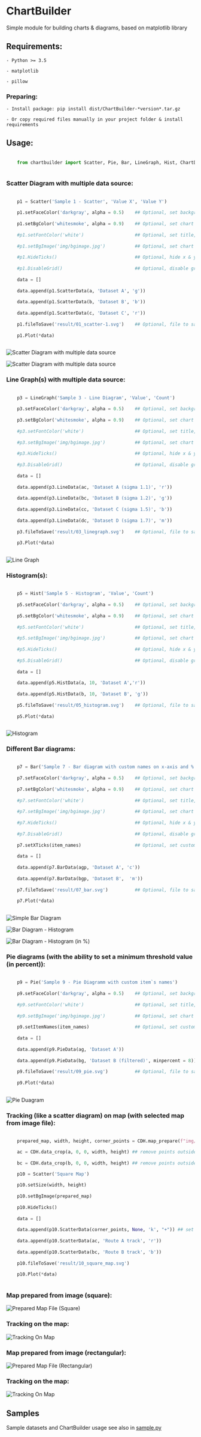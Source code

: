 # ChartBuilder
Simple module for building charts &amp; diagrams, based on matplotlib library

## Requirements:

    - Python >= 3.5

    - matplotlib
    
    - pillow

### Preparing:
    
    - Install package: pip install dist/ChartBuilder-*version*.tar.gz
    
    - Or copy required files manually in your project folder & install requirements

## Usage:

```python
    
    from chartbuilder import Scatter, Pie, Bar, LineGraph, Hist, ChartDataHelper as CDH
    
```

### Scatter Diagram with multiple data source:

```python
    
    p1 = Scatter('Sample 1 - Scatter', 'Value X', 'Value Y')
    
    p1.setFaceColor('darkgray', alpha = 0.5)    ## Optional, set background color (base colors or CSS4)
    
    p1.setBgColor('whitesmoke', alpha = 0.9)    ## Optional, set chart background color (base colors or CSS4)
    
    #p1.setFontColor('white')                   ## Optional, set title, axis labels, x & y ticks color (base colors or CSS4)
    
    #p1.setBgImage('img/bgimage.jpg')           ## Optional, set chart background image
    
    #p1.HideTicks()                             ## Optional, hide x & y ticks & disable grid
    
    #p1.DisableGrid()                           ## Optional, disable grid
    
    data = []
    
    data.append(p1.ScatterData(a, 'Dataset A', 'g'))
    
    data.append(p1.ScatterData(b, 'Dataset B', 'b'))
    
    data.append(p1.ScatterData(c, 'Dataset C', 'r'))
    
    p1.fileToSave('result/01_scatter-1.svg')    ## Optional, file to save current chart
    
    p1.Plot(*data)
    
```

![Scatter Diagram with multiple data source](result/01_scatter-1.svg)

![Scatter Diagram with multiple data source](result/02_scatter-2.svg)

### Line Graph(s) with multiple data source:

```python
    
    p3 = LineGraph('Sample 3 - Line Diagram', 'Value', 'Count')
    
    p3.setFaceColor('darkgray', alpha = 0.5)    ## Optional, set background color (base colors or CSS4)
    
    p3.setBgColor('whitesmoke', alpha = 0.9)    ## Optional, set chart background color (base colors or CSS4)
    
    #p3.setFontColor('white')                   ## Optional, set title, axis labels, x & y ticks color (base colors or CSS4)
    
    #p3.setBgImage('img/bgimage.jpg')           ## Optional, set chart background image
    
    #p3.HideTicks()                             ## Optional, hide x & y ticks & disable grid
    
    #p3.DisableGrid()                           ## Optional, disable grid
    
    data = []
    
    data.append(p3.LineData(ac, 'Dataset A (sigma 1.1)', 'r'))
    
    data.append(p3.LineData(bc, 'Dataset B (sigma 1.2)', 'g'))
    
    data.append(p3.LineData(cc, 'Dataset C (sigma 1.5)', 'b'))
    
    data.append(p3.LineData(dc, 'Dataset D (sigma 1.7)', 'm'))
    
    p3.fileToSave('result/03_linegraph.svg')    ## Optional, file to save current chart
    
    p3.Plot(*data)
    
```

![Line Graph](result/03_linegraph.svg)

### Histogram(s):

```python
    
    p5 = Hist('Sample 5 - Histogram', 'Value', 'Count')
    
    p5.setFaceColor('darkgray', alpha = 0.5)    ## Optional, set background color (base colors or CSS4)
    
    p5.setBgColor('whitesmoke', alpha = 0.9)    ## Optional, set chart background color (base colors or CSS4)
    
    #p5.setFontColor('white')                   ## Optional, set title, axis labels, x & y ticks color (base colors or CSS4)
    
    #p5.setBgImage('img/bgimage.jpg')           ## Optional, set chart background image
    
    #p5.HideTicks()                             ## Optional, hide x & y ticks & disable grid
    
    #p5.DisableGrid()                           ## Optional, disable grid
    
    data = []
    
    data.append(p5.HistData(a, 10, 'Dataset A','r'))
    
    data.append(p5.HistData(b, 10, 'Dataset B', 'g'))
    
    p5.fileToSave('result/05_histogram.svg')    ## Optional, file to save current chart
    
    p5.Plot(*data)
    
```

![Histogram](result/05_histogram.svg)

### Different Bar diagrams:

```python
    
    p7 = Bar('Sample 7 - Bar diagram with custom names on x-axis and % on y-axis (histogram in %)', 'Range', '% of values')
    
    p7.setFaceColor('darkgray', alpha = 0.5)    ## Optional, set background color (base colors or CSS4)
    
    p7.setBgColor('whitesmoke', alpha = 0.9)    ## Optional, set chart background color (base colors or CSS4)
    
    #p7.setFontColor('white')                   ## Optional, set title, axis labels, x & y ticks color (base colors or CSS4)
    
    #p7.setBgImage('img/bgimage.jpg')           ## Optional, set chart background image
    
    #p7.HideTicks()                             ## Optional, hide x & y ticks & disable grid
    
    #p7.DisableGrid()                           ## Optional, disable grid
    
    p7.setXTicks(item_names)                    ## Optional, set custom values to x-ticks
    
    data = []
    
    data.append(p7.BarData(agp, 'Dataset A', 'c'))
    
    data.append(p7.BarData(bgp, 'Dataset B',  'm'))
    
    p7.fileToSave('result/07_bar.svg')          ## Optional, file to save current chart
    
    p7.Plot(*data)
    
```
![Simple Bar Diagram](result/04_bar.svg)

![Bar Diagram - Histogram](result/06_bar.svg)

![Bar Diagram - Histogram (in %)](result/07_bar.svg)

### Pie diagrams (with the ability to set a minimum threshold value (in percent)):

```python
    
    p9 = Pie('Sample 9 - Pie Diagramm with custom item`s names')
    
    p9.setFaceColor('darkgray', alpha = 0.5)    ## Optional, set background color (base colors or CSS4)
    
    #p9.setFontColor('white')                   ## Optional, set title, axis labels, x & y ticks color (base colors or CSS4)
    
    #p9.setBgImage('img/bgimage.jpg')           ## Optional, set chart background image
    
    p9.setItemNames(item_names)                 ## Optional, set custom names to pie chart items
    
    data = []
    
    data.append(p9.PieData(ag, 'Dataset A'))
    
    data.append(p9.PieData(bg, 'Dataset B (filtered)', minpercent = 8))
    
    p9.fileToSave('result/09_pie.svg')          ## Optional, file to save current chart
    
    p9.Plot(*data)
    
```

![Pie Duagram](result/09_pie.svg)

### Tracking (like a scatter diagram) on map (with selected map from image file): 

```python
    
    prepared_map, width, height, corner_points = CDH.map_prepare(f"img/square_map.jpg") ## square map image used as background image

    ac = CDH.data_crop(a, 0, 0, width, height) ## remove points outside the map from the set
    
    bc = CDH.data_crop(b, 0, 0, width, height) ## remove points outside the map from the set

    p10 = Scatter('Square Map')
    
    p10.setSize(width, height)
    
    p10.setBgImage(prepared_map)
    
    p10.HideTicks()
    
    data = []
    
    data.append(p10.ScatterData(corner_points, None, 'k', "+")) ## set corner points
    
    data.append(p10.ScatterData(ac, 'Route A track', 'r'))
    
    data.append(p10.ScatterData(bc, 'Route B track', 'b'))
    
    p10.fileToSave('result/10_square_map.svg')
    
    p10.Plot(*data)
    
```

### Map prepared from image (square):

![Prepared Map File (Square)](result/prepared_square_map.png)

### Tracking on the map:

![Tracking On Map](result/10_square_map.svg)

### Map prepared from image (rectangular):

![Prepared Map File (Rectangular)](result/prepared_rectangular_map.png)

### Tracking on the map:

![Tracking On Map](result/11_rectangular_map.svg)

## Samples

Sample datasets and ChartBuilder usage see also in [sample.py](https://github.com/greentracery/ChartBuilder/blob/main/sample.py)


